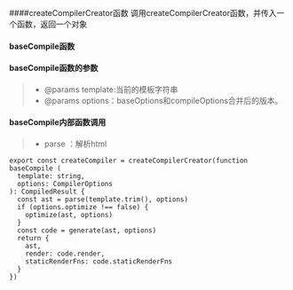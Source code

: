 
####createCompilerCreator函数
    调用createCompilerCreator函数，并传入一个函数，返回一个对象

#### baseCompile函数

#### baseCompile函数的参数
>* @params template:当前的模板字符串
>* @params options：baseOptions和compileOptions合并后的版本。
>
#### baseCompile内部函数调用
>* parse ：解析html
```
export const createCompiler = createCompilerCreator(function baseCompile (
  template: string,
  options: CompilerOptions
): CompiledResult {
  const ast = parse(template.trim(), options)
  if (options.optimize !== false) {
    optimize(ast, options)
  }
  const code = generate(ast, options)
  return {
    ast,
    render: code.render,
    staticRenderFns: code.staticRenderFns
  }
})

```